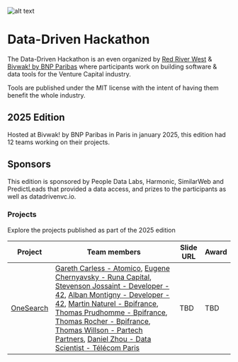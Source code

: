 ![alt text](https://i.imgur.com/O8vZHPM.png)

# Data-Driven Hackathon

The Data-Driven Hackathon is an even organized by [Red River West](https://redriverwest.com) & [Bivwak! by BNP Paribas](https://bivwak.bnpparibas/) where participants work on building software & data tools for the Venture Capital industry.

Tools are published under the MIT license with the intent of having them benefit the whole industry.

## 2025 Edition

Hosted at Bivwak! by BNP Paribas in Paris in january 2025, this edition had 12 teams working on their projects.

## Sponsors

This edition is sponsored by People Data Labs, Harmonic, SimilarWeb and PredictLeads that provided a data access, and prizes to the participants as well as datadrivenvc.io.

### Projects

Explore the projects published as part of the 2025 edition

| Project | Team members                                                                                                                                                                                                                                                                                                                                                                                                                                                                                                                                                                                                                                                                                                                                                                       | Slide URL | Award |
| ------- |------------------------------------------------------------------------------------------------------------------------------------------------------------------------------------------------------------------------------------------------------------------------------------------------------------------------------------------------------------------------------------------------------------------------------------------------------------------------------------------------------------------------------------------------------------------------------------------------------------------------------------------------------------------------------------------------------------------------------------------------------------------------------------|-----|-----|
 | [OneSearch](https://github.com/amontign/hackathon-vc) | [Gareth Carless - Atomico](https://www.linkedin.com/in/garethcarless/), [Eugene Chernyavsky - Runa Capital](https://www.linkedin.com/in/evgeniy-chernyavskiy/), [Stevenson Jossaint - Developer - 42](https://www.linkedin.com/in/stevenson-jossaint/), [Alban Montigny - Developer - 42](https://www.linkedin.com/in/alban-montigny/), [Martin Naturel - Bpifrance](https://www.linkedin.com/in/martin-naturel-459270130/), [Thomas Prudhomme - Bpifrance](https://www.linkedin.com/in/thomasprudhomme/), [Thomas Rocher - Bpifrance](https://www.linkedin.com/in/thomas-rocher-bpifrance/), [Thomas Willson - Partech Partners](https://www.linkedin.com/in/thomas-willson-5a8b31207/), [Daniel Zhou - Data Scientist - Télécom Paris](https://www.linkedin.com/in/zhou-daniel/) | TBD | TBD |

